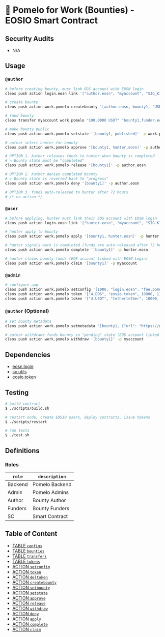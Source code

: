 # 🍈 Pomelo for Work (Bounties) - EOSIO Smart Contract

## Security Audits

- N/A

## Usage

### `@author`

```bash
# before creating bounty, must link EOS account with EOSN login
cleos push action login.eosn link '["author.eosn", "myaccount", "SIG_K1_KjnbJ2m22HtuRW7u7ZLdoCx76aNMiADHJpATGh32uYeJLdSjhdpHA7tmd4pj1Ni3mSr5DPRHHaydpaggrb5RcBg2HDDn7G"]' -p myaccount

# create bounty
cleos push action work.pomelo createbounty '[author.eosn, bounty1, "USDT", null]' -p author.eosn

# fund bounty
cleos transfer myaccount work.pomelo "100.0000 USDT" "bounty1,funder.eosn" --contract tethertether

# make bounty public
cleos push action work.pomelo setstate '[bounty1, published]' -p work.pomelo

# author select hunter for bounty
cleos push action work.pomelo approve '[bounty1, hunter.eosn]' -p author.eosn

# OPTION 1. Author releases funds to hunter when bounty is completed
# > Bounty state must be "completed"
cleos push action work.pomelo release '[bounty1]' -p author.eosn

# OPTION 2. Author denies completed bounty
# > Bounty state is reverted back to "progress"
cleos push action work.pomelo deny '[bounty1]' -p author.eosn

# OPTION 3. funds auto-released to hunter after 72 hours
# /* no action */
```

### `@user`

```bash
# before applying, hunter must link their EOS account with EOSN login
cleos push action login.eosn link '["hunter.eosn", "myaccount", "SIG_K1_KjnbJ2m22HtuRW7u7ZLdoCx76aNMiADHJpATGh32uYeJLdSjhdpHA7tmd4pj1Ni3mSr5DPRHHaydpaggrb5RcBg2HDDn7G"]' -p myaccount

# hunter apply to bounty
cleos push action work.pomelo apply '[bounty1, hunter.eosn]' -p hunter.eosn

# hunter signals work is completed (funds are auto-released after 72 hours if no explicit approval from author)
cleos push action work.pomelo complete '[bounty1]' -p hunter.eosn

# hunter claims bounty funds (EOS account linked with EOSN Login)
cleos push action work.pomelo claim '[bounty1]' -p myaccount
```

### `@admin`

```bash
# configure app
cleos push action work.pomelo setconfig '[1000, "login.eosn", "fee.pomelo"]' -p work.pomelo
cleos push action work.pomelo token '["4,EOS", "eosio.token", 10000, 1]' -p work.pomelo
cleos push action work.pomelo token '["4,USDT", "tethertether", 10000, 0]' -p work.pomelo
```

### `@author` (Optional)

```bash
# set bounty metadata
cleos push action work.pomelo setmetadata '[bounty1, {"url": "https://github.com/pomelo-io/pomelo-bounties-contract/issues/1"}]' -p author.eosn

# author withdraws funds bounty in "pending" state (EOS account linked with EOSN Login)
cleos push action work.pomelo withdraw '[bounty1]' -p myaccount
```

## Dependencies

- [eosn.login](https://github.com/pomelo-io/eosn.login)
- [sx.utils](https://github.com/stableex/sx.utils)
- [eosio.token](https://github.com/EOSIO/eosio.contracts)

## Testing

```bash
# build contract
$ ./scripts/build.sh

# restart node, create EOSIO users, deploy contracts, issue tokens
$ ./scripts/restart

# run tests
$ ./test.sh
```

## Definitions

### Roles

| `role`        | `description`                 |
|---------------|-------------------------------|
| Backend       | Pomelo Backend                |
| Admin         | Pomelo Admins                 |
| Author        | Bounty Author                |
| Funders       | Bounty Funders                |
| SC            | Smart Contract                |

## Table of Content

- [TABLE `configs`](#table-configs)
- [TABLE `bounties`](#tables-bounties)
- [TABLE `transfers`](#table-transfers)
- [TABLE `tokens`](#table-tokens)
- [ACTION `setconfig`](#action-setconfig)
- [ACTION `token`](#action-token)
- [ACTION `deltoken`](#action-deltoken)
- [ACTION `createbounty`](#action-createbounty)
- [ACTION `setbounty`](#action-setbounty)
- [ACTION `setstate`](#action-setstate)
- [ACTION `approve`](#action-approve)
- [ACTION `release`](#action-release)
- [ACTION `withdraw`](#action-withdraw)
- [ACTION `deny`](#action-deny)
- [ACTION `apply`](#action-apply)
- [ACTION `complete`](#action-complete)
- [ACTION `claim`](#action-claim)
